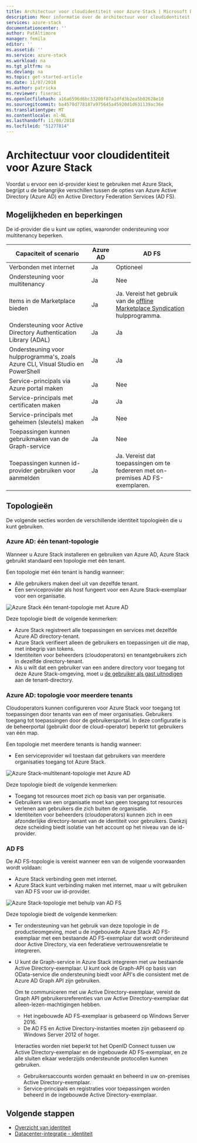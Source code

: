 ```yaml
---
title: Architectuur voor cloudidentiteit voor Azure Stack | Microsoft Docs
description: Meer informatie over de architectuur voor cloudidentiteit die kunt u met Azure Stack.
services: azure-stack
documentationcenter: ''
author: PatAltimore
manager: femila
editor: ''
ms.assetid: ''
ms.service: azure-stack
ms.workload: na
ms.tgt_pltfrm: na
ms.devlang: na
ms.topic: get-started-article
ms.date: 11/07/2018
ms.author: patricka
ms.reviewer: fiseraci
ms.openlocfilehash: a16a6596d6bc33200f87a1dfd3b2ea5b02628e10
ms.sourcegitcommit: ba4570d778187a975645a45920d1d631139ac36e
ms.translationtype: MT
ms.contentlocale: nl-NL
ms.lasthandoff: 11/08/2018
ms.locfileid: "51277814"
---
```

# <a name="identity-architecture-for-azure-stack"></a>Architectuur voor cloudidentiteit voor Azure Stack
Voordat u ervoor een id-provider kiest te gebruiken met Azure Stack, begrijpt u de belangrijke verschillen tussen de opties van Azure Active Directory (Azure AD) en Active Directory Federation Services (AD FS). 

## <a name="capabilities-and-limitations"></a>Mogelijkheden en beperkingen 
De id-provider die u kunt uw opties, waaronder ondersteuning voor multitenancy beperken. 

  

|Capaciteit of scenario        |Azure AD  |AD FS  |
|------------------------------|----------|-------|
|Verbonden met internet     |Ja       |Optioneel|
|Ondersteuning voor multitenancy     |Ja       |Nee      |
|Items in de Marketplace bieden |Ja       |Ja. Vereist het gebruik van de [offline Marketplace Syndication](azure-stack-download-azure-marketplace-item.md#disconnected-or-a-partially-connected-scenario) hulpprogramma.|
|Ondersteuning voor Active Directory Authentication Library (ADAL) |Ja |Ja|
|Ondersteuning voor hulpprogramma's, zoals Azure CLI, Visual Studio en PowerShell  |Ja |Ja|
|Service-principals via Azure portal maken     |Ja |Nee|
|Service-principals met certificaten maken      |Ja |Ja|
|Service-principals met geheimen (sleutels) maken    |Ja |Nee|
|Toepassingen kunnen gebruikmaken van de Graph-service           |Ja |Nee|
|Toepassingen kunnen id-provider gebruiken voor aanmelden |Ja |Ja. Vereist dat toepassingen om te federeren met on-premises AD FS-exemplaren. |

## <a name="topologies"></a>Topologieën
De volgende secties worden de verschillende identiteit topologieën die u kunt gebruiken.

### <a name="azure-ad-single-tenant-topology"></a>Azure AD: één tenant-topologie 
Wanneer u Azure Stack installeren en gebruiken van Azure AD, Azure Stack gebruikt standaard een topologie met één tenant. 

Een topologie met één tenant is handig wanneer:
- Alle gebruikers maken deel uit van dezelfde tenant.
- Een serviceprovider als host fungeert voor een Azure Stack-exemplaar voor een organisatie. 

![Azure Stack één tenant-topologie met Azure AD](media/azure-stack-identity-architecture/single-tenant.png)

Deze topologie biedt de volgende kenmerken:
- Azure Stack registreert alle toepassingen en services met dezelfde Azure AD directory-tenant. 
- Azure Stack verifieert alleen de gebruikers en toepassingen uit die map, met inbegrip van tokens. 
- Identiteiten voor beheerders (cloudoperators) en tenantgebruikers zich in dezelfde directory-tenant. 
- Als u wilt dat een gebruiker van een andere directory voor toegang tot deze Azure Stack-omgeving, moet u [de gebruiker als gast uitnodigen](azure-stack-identity-overview.md#guest-users) aan de tenant-directory. 

### <a name="azure-ad-multi-tenant-topology"></a>Azure AD: topologie voor meerdere tenants
Cloudoperators kunnen configureren voor Azure Stack voor toegang tot toepassingen door tenants van een of meer organisaties. Gebruikers toegang tot toepassingen door de gebruikersportal. In deze configuratie is de beheerportal (gebruikt door de cloud-operator) beperkt tot gebruikers van één map. 

Een topologie met meerdere tenants is handig wanneer:
- Een serviceprovider wil toestaan dat gebruikers van meerdere organisaties toegang tot Azure Stack.

![Azure Stack-multitenant-topologie met Azure AD](media/azure-stack-identity-architecture/multi-tenant.png)

Deze topologie biedt de volgende kenmerken:
- Toegang tot resources moet zich op basis van per organisatie. 
- Gebruikers van een organisatie moet kan geen toegang tot resources verlenen aan gebruikers die zich buiten de organisatie. 
- Identiteiten voor beheerders (cloudoperators) kunnen zich in een afzonderlijke directory-tenant van de identiteit voor gebruikers. Dankzij deze scheiding biedt isolatie van het account op het niveau van de id-provider. 
 
### <a name="ad-fs"></a>AD FS  
De AD FS-topologie is vereist wanneer een van de volgende voorwaarden wordt voldaan:
- Azure Stack verbinding geen met internet.
- Azure Stack kunt verbinding maken met internet, maar u wilt gebruiken van AD FS voor uw id-provider.
  
![Azure Stack-topologie met behulp van AD FS](media/azure-stack-identity-architecture/adfs.png)

Deze topologie biedt de volgende kenmerken:
- Ter ondersteuning van het gebruik van deze topologie in de productieomgeving, moet u de ingebouwde Azure Stack AD FS-exemplaar met een bestaande AD FS-exemplaar dat wordt ondersteund door Active Directory, via een federatieve vertrouwensrelatie te integreren. 
- U kunt de Graph-service in Azure Stack integreren met uw bestaande Active Directory-exemplaar. U kunt ook de Graph-API op basis van OData-service die ondersteuning biedt voor API's die consistent met de Azure AD Graph API zijn gebruiken. 

  Om te communiceren met uw Active Directory-exemplaar, vereist de Graph API gebruikersreferenties van uw Active Directory-exemplaar dat alleen-lezen-machtigingen hebben. 
  - Het ingebouwde AD FS-exemplaar is gebaseerd op Windows Server 2016. 
  - De AD FS en Active Directory-instanties moeten zijn gebaseerd op Windows Server 2012 of hoger. 
  
  Interacties worden niet beperkt tot het OpenID Connect tussen uw Active Directory-exemplaar en de ingebouwde AD FS-exemplaar, en ze alle sluiten elkaar wederzijds ondersteunde protocollen kunnen gebruiken. 
  - Gebruikersaccounts worden gemaakt en beheerd in uw on-premises Active Directory-exemplaar.
  - Service-principals en registraties voor toepassingen worden beheerd in de ingebouwde Active Directory-exemplaar.



## <a name="next-steps"></a>Volgende stappen
- [Overzicht van identiteit](azure-stack-identity-overview.md)   
- [Datacenter-integratie - identiteit](azure-stack-integrate-identity.md)

